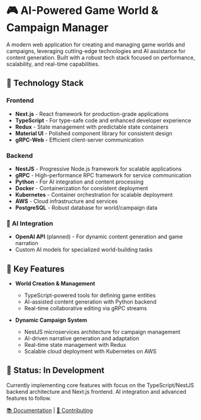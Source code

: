 # 🎮 AI-Powered Game World & Campaign Manager

A modern web application for creating and managing game worlds and campaigns, leveraging cutting-edge technologies and AI assistance for content generation. Built with a robust tech stack focused on performance, scalability, and real-time capabilities.

## 🚀 Technology Stack

### Frontend
- **Next.js** - React framework for production-grade applications
- **TypeScript** - For type-safe code and enhanced developer experience
- **Redux** - State management with predictable state containers
- **Material UI** - Polished component library for consistent design
- **gRPC-Web** - Efficient client-server communication

### Backend
- **NestJS** - Progressive Node.js framework for scalable applications
- **gRPC** - High-performance RPC framework for service communication
- **Python** - For AI integration and content processing
- **Docker** - Containerization for consistent deployment
- **Kubernetes** - Container orchestration for scalable deployment
- **AWS** - Cloud infrastructure and services
- **PostgreSQL** - Robust database for world/campaign data

### 🤖 AI Integration
- **OpenAI API** (planned) - For dynamic content generation and game narration
- Custom AI models for specialized world-building tasks

## 🌟 Key Features

- **World Creation & Management**
  - TypeScript-powered tools for defining game entities
  - AI-assisted content generation with Python backend
  - Real-time collaborative editing via gRPC streams

- **Dynamic Campaign System**
  - NestJS microservices architecture for campaign management
  - AI-driven narrative generation and adaptation
  - Real-time state management with Redux
  - Scalable cloud deployment with Kubernetes on AWS

## 📅 Status: In Development

Currently implementing core features with focus on the TypeScript/NestJS backend architecture and Next.js frontend. AI integration and advanced features to follow.

[📚 Documentation](./docs) | [🤝 Contributing](./CONTRIBUTING.md)
